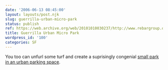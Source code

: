 ```yaml
---
date: '2006-06-13 08:45:00'
layout: layouts/post.njk
slug: guerrilla-urban-micro-park
status: publish
ref: https://web.archive.org/web/20101010030237/http://www.rebargroup.org/projects/parking/
title: Guerrilla Urban Micro Park
wordpress_id: '100'
categories: SF
---
```


You too can unfurl some turf and create a suprisingly congenial [small park in an urban parking space](https://web.archive.org/web/20101010030237/http://www.rebargroup.org/projects/parking/).

